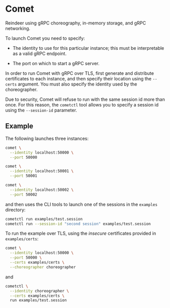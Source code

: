 # Comet

Reindeer using gRPC choreography, in-memory storage, and gRPC networking.

To launch Comet you need to specify:

- The identity to use for this particular instance; this must be interpretable as a valid gRPC endpoint.

- The port on which to start a gRPC server.

In order to run Comet with gRPC over TLS, first generate and distribute certificates to each instance, and then specify their location using the `--certs` argument. You must also specify the identity used by the choreographer.

Due to security, Comet will refuse to run with the same session id more than once. For this reason, the `cometctl` tool allows you to specify a session id using the `--session-id` parameter.

## Example

The following launches three instances:

```sh
comet \
  --identity localhost:50000 \
  --port 50000

comet \
  --identity localhost:50001 \
  --port 50001

comet \
  --identity localhost:50002 \
  --port 50002
```

and then uses the CLI tools to launch one of the sessions in the `examples` directory:

```sh
cometctl run examples/test.session
cometctl run --session-id "second session" examples/test.session
```

To run the example over TLS, using the _insecure_ certificates provided in `examples/certs`:

```sh
comet \
  --identity localhost:50000 \
  --port 50000 \
  --certs examples/certs \
  --choreographer choreographer
```

and

```sh
cometctl \
  --identity choreographer \
  --certs examples/certs \
  run examples/test.session
```
